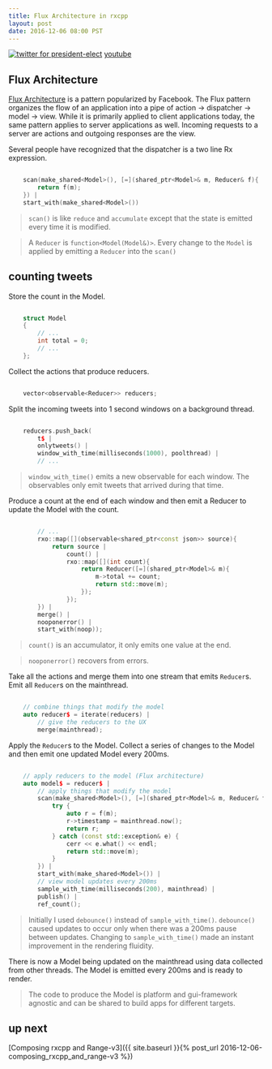 ```yaml
---
title: Flux Architecture in rxcpp
layout: post
date: 2016-12-06 08:00 PST
---
```


[![twitter for president-elect](/assets/twitter_analysis_president_elect.gif)](https://www.youtube.com/watch?v=QFcy-jQpvBg)
[youtube](https://www.youtube.com/watch?v=QFcy-jQpvBg)

## Flux Architecture
[Flux Architecture](https://facebook.github.io/flux/docs/overview.html) is a pattern popularized by Facebook. The Flux pattern organizes the flow of an application into a pipe of action -> dispatcher -> model -> view. While it is primarily applied to client applications today, the same pattern applies to server applications as well. Incoming requests to a server are actions and outgoing responses are the view.

Several people have recognized that the dispatcher is a two line Rx expression.

```cpp

    scan(make_shared<Model>(), [=](shared_ptr<Model>& m, Reducer& f){
        return f(m);
    }) | 
    start_with(make_shared<Model>())

```

> `scan()` is like `reduce` and `accumulate` except that the state is emitted every time it is modified.

> A `Reducer` is `function<Model(Model&)>`. Every change to the `Model` is applied by emitting a `Reducer` into the `scan()`

## counting tweets
Store the count in the Model.

```cpp

    struct Model
    {
        // ...
        int total = 0;
        // ...
    };

```

Collect the actions that produce reducers.

```cpp

    vector<observable<Reducer>> reducers;

```

Split the incoming tweets into 1 second windows on a background thread.

```cpp

    reducers.push_back(
        t$ |
        onlytweets() |
        window_with_time(milliseconds(1000), poolthread) |
        // ...

```

> `window_with_time()` emits a new observable for each window. The observables only emit tweets that arrived during that time.

Produce a count at the end of each window and then emit a Reducer to update the Model with the count.

```cpp

        // ...
        rxo::map([](observable<shared_ptr<const json>> source){
            return source |
                count() | 
                rxo::map([](int count){
                    return Reducer([=](shared_ptr<Model>& m){
                        m->total += count;
                        return std::move(m);
                    });
                });
        }) |
        merge() |
        nooponerror() |
        start_with(noop));

```

> `count()` is an accumulator, it only emits one value at the end.

> `nooponerror()` recovers from errors.

Take all the actions and merge them into one stream that emits `Reducer`s. Emit all `Reducer`s on the mainthread.

```cpp

    // combine things that modify the model
    auto reducer$ = iterate(reducers) |
        // give the reducers to the UX
        merge(mainthread);

```

Apply the `Reducer`s to the Model. Collect a series of changes to the Model and then emit one updated Model every 200ms.

```cpp

    // apply reducers to the model (Flux architecture)
    auto model$ = reducer$ |
        // apply things that modify the model
        scan(make_shared<Model>(), [=](shared_ptr<Model>& m, Reducer& f){
            try {
                auto r = f(m);
                r->timestamp = mainthread.now();
                return r;
            } catch (const std::exception& e) {
                cerr << e.what() << endl;
                return std::move(m);
            }
        }) | 
        start_with(make_shared<Model>()) |
        // view model updates every 200ms
        sample_with_time(milliseconds(200), mainthread) |
        publish() |
        ref_count();

```

> Initially I used `debounce()` instead of `sample_with_time()`. `debounce()` caused updates to occur only when there was a 200ms pause between updates. Changing to `sample_with_time()` made an instant improvement in the rendering fluidity.

There is now a Model being updated on the mainthread using data collected from other threads. The Model is emitted every 200ms and is ready to render. 

> The code to produce the Model is platform and gui-framework agnostic and can be shared to build apps for different targets.

## up next
[Composing rxcpp and Range-v3]({{ site.baseurl }}{% post_url 2016-12-06-composing_rxcpp_and_range-v3 %})
